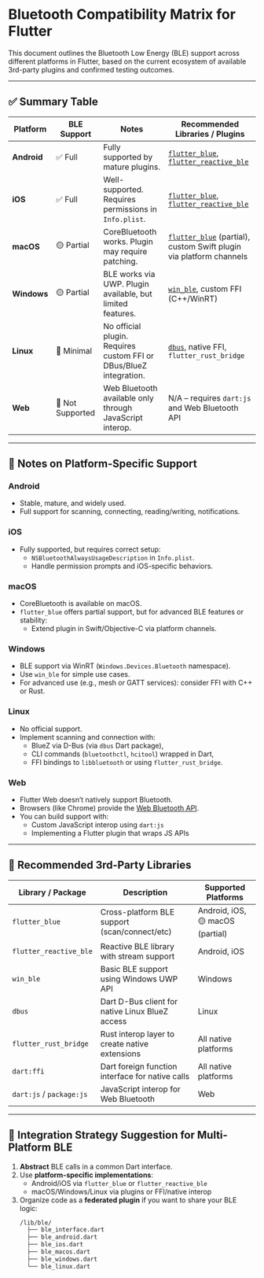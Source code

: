 # Bluetooth Compatibility Matrix for Flutter

This document outlines the Bluetooth Low Energy (BLE) support across different platforms in Flutter, based on the current ecosystem of available 3rd-party plugins and confirmed testing outcomes.

---

## ✅ Summary Table

| Platform   | BLE Support     | Notes                                                                 | Recommended Libraries / Plugins                         |
|------------|------------------|-----------------------------------------------------------------------|----------------------------------------------------------|
| **Android**| ✅ Full          | Fully supported by mature plugins.                                   | [`flutter_blue`](https://pub.dev/packages/flutter_blue), [`flutter_reactive_ble`](https://pub.dev/packages/flutter_reactive_ble) |
| **iOS**    | ✅ Full          | Well-supported. Requires permissions in `Info.plist`.                 | [`flutter_blue`](https://pub.dev/packages/flutter_blue), [`flutter_reactive_ble`](https://pub.dev/packages/flutter_reactive_ble) |
| **macOS**  | 🟡 Partial       | CoreBluetooth works. Plugin may require patching.                     | [`flutter_blue`](https://pub.dev/packages/flutter_blue) (partial), custom Swift plugin via platform channels |
| **Windows**| 🟡 Partial       | BLE works via UWP. Plugin available, but limited features.            | [`win_ble`](https://pub.dev/packages/win_ble), custom FFI (C++/WinRT) |
| **Linux**  | 🔴 Minimal       | No official plugin. Requires custom FFI or DBus/BlueZ integration.    | [`dbus`](https://pub.dev/packages/dbus), native FFI, `flutter_rust_bridge` |
| **Web**    | 🔴 Not Supported | Web Bluetooth available only through JavaScript interop.              | N/A – requires `dart:js` and Web Bluetooth API            |

---

## 🔧 Notes on Platform-Specific Support

### Android
- Stable, mature, and widely used.
- Full support for scanning, connecting, reading/writing, notifications.

### iOS
- Fully supported, but requires correct setup:
  - `NSBluetoothAlwaysUsageDescription` in `Info.plist`.
  - Handle permission prompts and iOS-specific behaviors.

### macOS
- CoreBluetooth is available on macOS.
- `flutter_blue` offers partial support, but for advanced BLE features or stability:
  - Extend plugin in Swift/Objective-C via platform channels.

### Windows
- BLE support via WinRT (`Windows.Devices.Bluetooth` namespace).
- Use `win_ble` for simple use cases.
- For advanced use (e.g., mesh or GATT services): consider FFI with C++ or Rust.

### Linux
- No official support.
- Implement scanning and connection with:
  - BlueZ via D-Bus (via `dbus` Dart package),
  - CLI commands (`bluetoothctl`, `hcitool`) wrapped in Dart,
  - FFI bindings to `libbluetooth` or using `flutter_rust_bridge`.

### Web
- Flutter Web doesn’t natively support Bluetooth.
- Browsers (like Chrome) provide the [Web Bluetooth API](https://developer.mozilla.org/en-US/docs/Web/API/Web_Bluetooth_API).
- You can build support with:
  - Custom JavaScript interop using `dart:js`
  - Implementing a Flutter plugin that wraps JS APIs

---

## 🔌 Recommended 3rd-Party Libraries

| Library / Package | Description                                       | Supported Platforms                   |
|-------------------|---------------------------------------------------|----------------------------------------|
| `flutter_blue`    | Cross-platform BLE support (scan/connect/etc)     | Android, iOS, 🟡 macOS (partial)       |
| `flutter_reactive_ble` | Reactive BLE library with stream support     | Android, iOS                          |
| `win_ble`         | Basic BLE support using Windows UWP API           | Windows                                |
| `dbus`            | Dart D-Bus client for native Linux BlueZ access   | Linux                                  |
| `flutter_rust_bridge` | Rust interop layer to create native extensions | All native platforms                   |
| `dart:ffi`        | Dart foreign function interface for native calls  | All native platforms                   |
| `dart:js` / `package:js` | JavaScript interop for Web Bluetooth       | Web                                    |

---

## 🧩 Integration Strategy Suggestion for Multi-Platform BLE

1. **Abstract** BLE calls in a common Dart interface.
2. Use **platform-specific implementations**:
   - Android/iOS via `flutter_blue` or `flutter_reactive_ble`
   - macOS/Windows/Linux via plugins or FFI/native interop
3. Organize code as a **federated plugin** if you want to share your BLE logic:
   ```bash
   /lib/ble/
     ├── ble_interface.dart
     ├── ble_android.dart
     ├── ble_ios.dart
     ├── ble_macos.dart
     ├── ble_windows.dart
     └── ble_linux.dart
